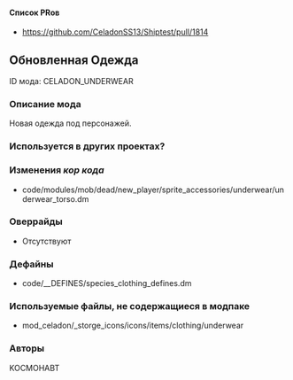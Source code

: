 
#### Список PRов

- https://github.com/CeladonSS13/Shiptest/pull/1814
<!--
  Ссылки на PRы, связанные с модом:
  - Создание
  - Большие изменения
-->

<!-- Название мода. Не важно на русском или на английском. -->
## Обновленная Одежда

ID мода: CELADON_UNDERWEAR

### Описание мода

Новая одежда под персонажей.

### Используется в других проектах?
<!--
  ВНИМАНИЕ!
  Заполняется другими авторами, кто использует этот модпак или
  его часть в других модпаках! Для Автора модпака внимательно
  отслеживать данный пункт при изменении своего кода!
  Пример заполнения: `Используется часть кода для модпака EXAMP_EXAM`
-->

### Изменения *кор кода*

- code/modules/mob/dead/new_player/sprite_accessories/underwear/underwear_torso.dm

### Оверрайды

- Отсутствуют

### Дефайны

- code/__DEFINES/species_clothing_defines.dm

### Используемые файлы, не содержащиеся в модпаке

- mod_celadon/_storge_icons/icons/items/clothing/underwear

### Авторы

KOCMOHABT
